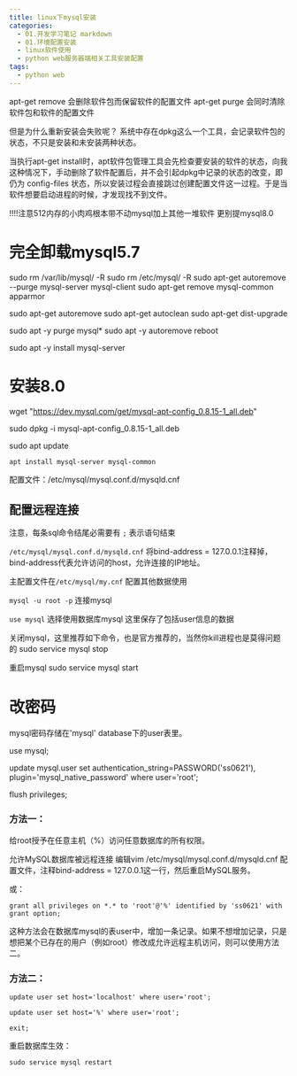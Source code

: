 ```yaml
---
title: linux下mysql安装
categories:
  - 01.开发学习笔记 markdown
  - 01.环境配置安装
  - linux软件使用
  - python web服务器端相关工具安装配置
tags:
  - python web
---
```


apt-get remove 会删除软件包而保留软件的配置文件
apt-get purge 会同时清除软件包和软件的配置文件

但是为什么重新安装会失败呢？
系统中存在dpkg这么一个工具，会记录软件包的状态，不只是安装和未安装两种状态。

当执行apt-get install时，apt软件包管理工具会先检查要安装的软件的状态，向我这种情况下，手动删除了软件配置后，并不会引起dpkg中记录的状态的改变，即仍为 config-files 状态，所以安装过程会直接跳过创建配置文件这一过程。于是当软件想要启动进程的时候，才发现找不到文件。


!!!!注意512内存的小肉鸡根本带不动mysql加上其他一堆软件 更别提mysql8.0

# 完全卸载mysql5.7
sudo rm /var/lib/mysql/ -R
sudo rm /etc/mysql/ -R
sudo apt-get autoremove --purge mysql-server mysql-client
sudo apt-get remove mysql-common apparmor

sudo apt-get autoremove
sudo apt-get autoclean
sudo apt-get dist-upgrade

sudo apt -y purge mysql*
sudo apt -y autoremove
reboot

sudo apt -y install mysql-server

# 安装8.0

wget "https://dev.mysql.com/get/mysql-apt-config_0.8.15-1_all.deb"

sudo dpkg -i mysql-apt-config_0.8.15-1_all.deb

sudo apt update

`apt install mysql-server mysql-common`


配置文件：/etc/mysql/mysql.conf.d/mysqld.cnf
## 配置远程连接

注意，每条sql命令结尾必需要有 `;` 表示语句结束


`/etc/mysql/mysql.conf.d/mysqld.cnf`
将bind-address = 127.0.0.1注释掉，bind-address代表允许访问的host，允许连接的IP地址。

主配置文件在`/etc/mysql/my.cnf` 配置其他数据使用

`mysql -u root -p`
连接mysql

`use mysql`
选择使用数据库mysql 这里保存了包括user信息的数据


关闭mysql，这里推荐如下命令，也是官方推荐的，当然你kill进程也是莫得问题的
sudo service mysql stop

重启mysql
sudo service mysql start


# 改密码
mysql密码存储在'mysql' database下的user表里。

use mysql;

update mysql.user set authentication_string=PASSWORD('ss0621'), plugin='mysql_native_password' where user='root';

flush privileges;

### 方法一：
给root授予在任意主机（%）访问任意数据库的所有权限。

允许MySQL数据库被远程连接
编辑vim /etc/mysql/mysql.conf.d/mysqld.cnf 配置文件，注释bind-address = 127.0.0.1这一行，然后重启MySQL服务。

或：
```
grant all privileges on *.* to 'root'@'%' identified by 'ss0621' with grant option;
```

这种方法会在数据库mysql的表user中，增加一条记录。如果不想增加记录，只是想把某个已存在的用户（例如root）修改成允许远程主机访问，则可以使用方法二。

### 方法二：

```
update user set host='localhost' where user='root';

update user set host='%' where user='root';
```


`exit;`

重启数据库生效：

```
sudo service mysql restart
```



